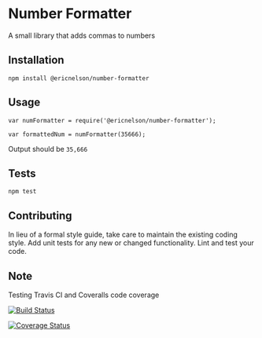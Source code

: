 Number Formatter
=========

A small library that adds commas to numbers  

## Installation

  `npm install @ericnelson/number-formatter`

## Usage

    var numFormatter = require('@ericnelson/number-formatter');

    var formattedNum = numFormatter(35666);
  
  
  Output should be `35,666`


## Tests

  `npm test`

## Contributing

In lieu of a formal style guide, take care to maintain the existing coding style. Add unit tests for any new or changed functionality. Lint and test your code.

## Note
Testing Travis CI and Coveralls code coverage

[![Build Status](https://travis-ci.org/ericnelson1/number-formatter.svg?branch=master)](https://travis-ci.org/ericnelson1/number-formatter)

[![Coverage Status](https://coveralls.io/repos/github/ericnelson1/number-formatter/badge.svg?branch=master)](https://coveralls.io/github/ericnelson1/number-formatter?branch=master)